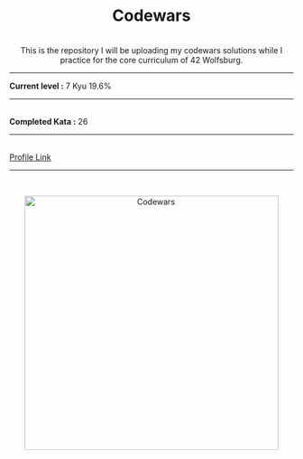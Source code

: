 <h1 align="center"> Codewars </h1>
<p align="center">
  <br>
  This is the repository I will be uploading my codewars solutions while I practice for the core curriculum of 42 Wolfsburg.
  <hr>
 </p>
<strong>Current level :</strong> 7 Kyu 19.6%
<hr>
<br>
<strong>Completed Kata :</strong> 26
<hr>
<br>
<a href="https://www.codewars.com/users/vasilisalmpanis">Profile Link</a>
<hr>
<br>
<p align="center">
  <img src="https://biolibre.fr/images/articles/codewars.jpg" width="450" alt="Codewars">
</p>
